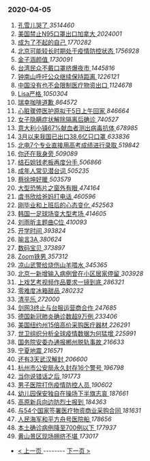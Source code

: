### 2020-04-05 
1. [ 孔雪儿哭了 ](https://s.weibo.com/weibo?q=%23%E5%AD%94%E9%9B%AA%E5%84%BF%E5%93%AD%E4%BA%86%23&Refer=top) *3514460*
1. [ 美国禁止N95口罩出口加拿大 ](https://s.weibo.com/weibo?q=%23%E7%BE%8E%E5%9B%BD%E7%A6%81%E6%AD%A2N95%E5%8F%A3%E7%BD%A9%E5%87%BA%E5%8F%A3%E5%8A%A0%E6%8B%BF%E5%A4%A7%23&Refer=top) *2024001*
1. [ 成为了不起的自己 ](https://s.weibo.com/weibo?q=%23%E6%88%90%E4%B8%BA%E4%BA%86%E4%B8%8D%E8%B5%B7%E7%9A%84%E8%87%AA%E5%B7%B1%23&topic_ad=1&Refer=top) *1770282*
1. [ 北京可能较长时期处于疫情防控状态 ](https://s.weibo.com/weibo?q=%E5%8C%97%E4%BA%AC%E5%8F%AF%E8%83%BD%E8%BE%83%E9%95%BF%E6%97%B6%E6%9C%9F%E5%A4%84%E4%BA%8E%E7%96%AB%E6%83%85%E9%98%B2%E6%8E%A7%E7%8A%B6%E6%80%81&Refer=top) *1756928*
1. [ 金子涵颜值 ](https://s.weibo.com/weibo?q=%23%E9%87%91%E5%AD%90%E6%B6%B5%E9%A2%9C%E5%80%BC%23&Refer=top) *1730091*
1. [ 台湾民众不戴口罩挤爆夜市 ](https://s.weibo.com/weibo?q=%23%E5%8F%B0%E6%B9%BE%E6%B0%91%E4%BC%97%E4%B8%8D%E6%88%B4%E5%8F%A3%E7%BD%A9%E6%8C%A4%E7%88%86%E5%A4%9C%E5%B8%82%23&Refer=top) *1445816*
1. [ 钟南山呼吁公众继续保持距离 ](https://s.weibo.com/weibo?q=%23%E9%92%9F%E5%8D%97%E5%B1%B1%E5%91%BC%E5%90%81%E5%85%AC%E4%BC%97%E7%BB%A7%E7%BB%AD%E4%BF%9D%E6%8C%81%E8%B7%9D%E7%A6%BB%23&Refer=top) *1226121*
1. [ 中国没有也不会限制医疗物资出口 ](https://s.weibo.com/weibo?q=%23%E4%B8%AD%E5%9B%BD%E6%B2%A1%E6%9C%89%E4%B9%9F%E4%B8%8D%E4%BC%9A%E9%99%90%E5%88%B6%E5%8C%BB%E7%96%97%E7%89%A9%E8%B5%84%E5%87%BA%E5%8F%A3%23&Refer=top) *1124678*
1. [ Lisa严格 ](https://s.weibo.com/weibo?q=%23Lisa%E4%B8%A5%E6%A0%BC%23&Refer=top) *1050304*
1. [ 瑞幸咖啡道歉 ](https://s.weibo.com/weibo?q=%23%E7%91%9E%E5%B9%B8%E5%92%96%E5%95%A1%E9%81%93%E6%AD%89%23&Refer=top) *864572*
1. [ 心脏骤停医护原拟于5日上午回家 ](https://s.weibo.com/weibo?q=%23%E5%BF%83%E8%84%8F%E9%AA%A4%E5%81%9C%E5%8C%BB%E6%8A%A4%E5%8E%9F%E6%8B%9F%E4%BA%8E5%E6%97%A5%E4%B8%8A%E5%8D%88%E5%9B%9E%E5%AE%B6%23&Refer=top) *846664*
1. [ 女子隐瞒症状解除隔离后确诊 ](https://s.weibo.com/weibo?q=%23%E5%A5%B3%E5%AD%90%E9%9A%90%E7%9E%92%E7%97%87%E7%8A%B6%E8%A7%A3%E9%99%A4%E9%9A%94%E7%A6%BB%E5%90%8E%E7%A1%AE%E8%AF%8A%23&Refer=top) *740527*
1. [ 意大利小镇67%献血者测出病毒抗体 ](https://s.weibo.com/weibo?q=%23%E6%84%8F%E5%A4%A7%E5%88%A9%E5%B0%8F%E9%95%8767%25%E7%8C%AE%E8%A1%80%E8%80%85%E6%B5%8B%E5%87%BA%E7%97%85%E6%AF%92%E6%8A%97%E4%BD%93%23&Refer=top) *678985*
1. [ 3月以来我国已出口38.6亿只口罩 ](https://s.weibo.com/weibo?q=%233%E6%9C%88%E4%BB%A5%E6%9D%A5%E6%88%91%E5%9B%BD%E5%B7%B2%E5%87%BA%E5%8F%A338.6%E4%BA%BF%E5%8F%AA%E5%8F%A3%E7%BD%A9%23&Refer=top) *633836*
1. [ 北电7个专业直接用高考成绩进行录取 ](https://s.weibo.com/weibo?q=%23%E5%8C%97%E7%94%B57%E4%B8%AA%E4%B8%93%E4%B8%9A%E7%9B%B4%E6%8E%A5%E7%94%A8%E9%AB%98%E8%80%83%E6%88%90%E7%BB%A9%E8%BF%9B%E8%A1%8C%E5%BD%95%E5%8F%96%23&Refer=top) *519842*
1. [ 你还在我身旁 ](https://s.weibo.com/weibo?q=%23%E4%BD%A0%E8%BF%98%E5%9C%A8%E6%88%91%E8%BA%AB%E6%97%81%23&Refer=top) *509089*
1. [ 结石姐钱老板再度分手 ](https://s.weibo.com/weibo?q=%23%E7%BB%93%E7%9F%B3%E5%A7%90%E9%92%B1%E8%80%81%E6%9D%BF%E5%86%8D%E5%BA%A6%E5%88%86%E6%89%8B%23&Refer=top) *506866*
1. [ 成年人常见潜台词 ](https://s.weibo.com/weibo?q=%23%E6%88%90%E5%B9%B4%E4%BA%BA%E5%B8%B8%E8%A7%81%E6%BD%9C%E5%8F%B0%E8%AF%8D%23&Refer=top) *505235*
1. [ 蔡徐坤好暖 ](https://s.weibo.com/weibo?q=%23%E8%94%A1%E5%BE%90%E5%9D%A4%E5%A5%BD%E6%9A%96%23&Refer=top) *503579*
1. [ 大型恐怖片之窗外有眼 ](https://s.weibo.com/weibo?q=%23%E5%A4%A7%E5%9E%8B%E6%81%90%E6%80%96%E7%89%87%E4%B9%8B%E7%AA%97%E5%A4%96%E6%9C%89%E7%9C%BC%23&Refer=top) *474164*
1. [ 虞书欣给爸妈打电话 ](https://s.weibo.com/weibo?q=%23%E8%99%9E%E4%B9%A6%E6%AC%A3%E7%BB%99%E7%88%B8%E5%A6%88%E6%89%93%E7%94%B5%E8%AF%9D%23&Refer=top) *460596*
1. [ 刚毕业和上班后的心态变化 ](https://s.weibo.com/weibo?q=%23%E5%88%9A%E6%AF%95%E4%B8%9A%E5%92%8C%E4%B8%8A%E7%8F%AD%E5%90%8E%E7%9A%84%E5%BF%83%E6%80%81%E5%8F%98%E5%8C%96%23&Refer=top) *452563*
1. [ 韩国一足球场变大型考场 ](https://s.weibo.com/weibo?q=%E9%9F%A9%E5%9B%BD%E4%B8%80%E8%B6%B3%E7%90%83%E5%9C%BA%E5%8F%98%E5%A4%A7%E5%9E%8B%E8%80%83%E5%9C%BA&Refer=top) *414605*
1. [ 刘雨昕主题曲C位 ](https://s.weibo.com/weibo?q=%E5%88%98%E9%9B%A8%E6%98%95%E4%B8%BB%E9%A2%98%E6%9B%B2C%E4%BD%8D&Refer=top) *410093*
1. [ 开学时间 ](https://s.weibo.com/weibo?q=%23%E5%BC%80%E5%AD%A6%E6%97%B6%E9%97%B4%23&Refer=top) *393824*
1. [ 喻言3A ](https://s.weibo.com/weibo?q=%23%E5%96%BB%E8%A8%803A%23&Refer=top) *380624*
1. [ 数码宝贝 ](https://s.weibo.com/weibo?q=%E6%95%B0%E7%A0%81%E5%AE%9D%E8%B4%9D&Refer=top) *373897*
1. [ Zoom铁男 ](https://s.weibo.com/weibo?q=Zoom%E9%93%81%E7%94%B7&Refer=top) *357312*
1. [ 凉山武警给烧伤山羊喂水 ](https://s.weibo.com/weibo?q=%E5%87%89%E5%B1%B1%E6%AD%A6%E8%AD%A6%E7%BB%99%E7%83%A7%E4%BC%A4%E5%B1%B1%E7%BE%8A%E5%96%82%E6%B0%B4&Refer=top) *345365*
1. [ 北京一新增输入病例曾在小区居家停留 ](https://s.weibo.com/weibo?q=%23%E5%8C%97%E4%BA%AC%E4%B8%80%E6%96%B0%E5%A2%9E%E8%BE%93%E5%85%A5%E7%97%85%E4%BE%8B%E6%9B%BE%E5%9C%A8%E5%B0%8F%E5%8C%BA%E5%B1%85%E5%AE%B6%E5%81%9C%E7%95%99%23&Refer=top) *303928*
1. [ 上戏艺考视频作品要求一镜到底 ](https://s.weibo.com/weibo?q=%23%E4%B8%8A%E6%88%8F%E8%89%BA%E8%80%83%E8%A7%86%E9%A2%91%E4%BD%9C%E5%93%81%E8%A6%81%E6%B1%82%E4%B8%80%E9%95%9C%E5%88%B0%E5%BA%95%23&Refer=top) *286321*
1. [ 零难度冰箱甜品 ](https://s.weibo.com/weibo?q=%23%E9%9B%B6%E9%9A%BE%E5%BA%A6%E5%86%B0%E7%AE%B1%E7%94%9C%E5%93%81%23&Refer=top) *280232*
1. [ 清平乐 ](https://s.weibo.com/weibo?q=%23%E6%B8%85%E5%B9%B3%E4%B9%90%23&Refer=top) *272000*
1. [ 剑网3终止与台服运营商合作 ](https://s.weibo.com/weibo?q=%23%E5%89%91%E7%BD%913%E7%BB%88%E6%AD%A2%E4%B8%8E%E5%8F%B0%E6%9C%8D%E8%BF%90%E8%90%A5%E5%95%86%E5%90%88%E4%BD%9C%23&Refer=top) *247685*
1. [ 德国新冠肺炎确诊数超9万例 ](https://s.weibo.com/weibo?q=%23%E5%BE%B7%E5%9B%BD%E6%96%B0%E5%86%A0%E8%82%BA%E7%82%8E%E7%A1%AE%E8%AF%8A%E6%95%B0%E8%B6%859%E4%B8%87%E4%BE%8B%23&Refer=top) *233406*
1. [ 美国纽约州15倍高价采购医疗器材 ](https://s.weibo.com/weibo?q=%23%E7%BE%8E%E5%9B%BD%E7%BA%BD%E7%BA%A6%E5%B7%9E15%E5%80%8D%E9%AB%98%E4%BB%B7%E9%87%87%E8%B4%AD%E5%8C%BB%E7%96%97%E5%99%A8%E6%9D%90%23&Refer=top) *226291*
1. [ 世卫组织分析全球疫情数据为何猛增 ](https://s.weibo.com/weibo?q=%E4%B8%96%E5%8D%AB%E7%BB%84%E7%BB%87%E5%88%86%E6%9E%90%E5%85%A8%E7%90%83%E7%96%AB%E6%83%85%E6%95%B0%E6%8D%AE%E4%B8%BA%E4%BD%95%E7%8C%9B%E5%A2%9E&Refer=top) *225991*
1. [ 国务院安委办通报郴州脱轨事故 ](https://s.weibo.com/weibo?q=%E5%9B%BD%E5%8A%A1%E9%99%A2%E5%AE%89%E5%A7%94%E5%8A%9E%E9%80%9A%E6%8A%A5%E9%83%B4%E5%B7%9E%E8%84%B1%E8%BD%A8%E4%BA%8B%E6%95%85&Refer=top) *216633*
1. [ 宁夏地震 ](https://s.weibo.com/weibo?q=%E5%AE%81%E5%A4%8F%E5%9C%B0%E9%9C%87&Refer=top) *216571*
1. [ 还有3天武汉解封 ](https://s.weibo.com/weibo?q=%23%E8%BF%98%E6%9C%893%E5%A4%A9%E6%AD%A6%E6%B1%89%E8%A7%A3%E5%B0%81%23&Refer=top) *206600*
1. [ 杭州市公安局永久封存16个警号 ](https://s.weibo.com/weibo?q=%E6%9D%AD%E5%B7%9E%E5%B8%82%E5%85%AC%E5%AE%89%E5%B1%80%E6%B0%B8%E4%B9%85%E5%B0%81%E5%AD%9816%E4%B8%AA%E8%AD%A6%E5%8F%B7&Refer=top) *196798*
1. [ 当你说错话之后 ](https://s.weibo.com/weibo?q=%23%E5%BD%93%E4%BD%A0%E8%AF%B4%E9%94%99%E8%AF%9D%E4%B9%8B%E5%90%8E%23&Refer=top) *191773*
1. [ 男子医院打伤疫情防控人员 ](https://s.weibo.com/weibo?q=%E7%94%B7%E5%AD%90%E5%8C%BB%E9%99%A2%E6%89%93%E4%BC%A4%E7%96%AB%E6%83%85%E9%98%B2%E6%8E%A7%E4%BA%BA%E5%91%98&Refer=top) *190602*
1. [ 幼儿园保安独自在操场下半旗志哀 ](https://s.weibo.com/weibo?q=%E5%B9%BC%E5%84%BF%E5%9B%AD%E4%BF%9D%E5%AE%89%E7%8B%AC%E8%87%AA%E5%9C%A8%E6%93%8D%E5%9C%BA%E4%B8%8B%E5%8D%8A%E6%97%97%E5%BF%97%E5%93%80&Refer=top) *187661*
1. [ 高原新兵向边防烈士报到 ](https://s.weibo.com/weibo?q=%E9%AB%98%E5%8E%9F%E6%96%B0%E5%85%B5%E5%90%91%E8%BE%B9%E9%98%B2%E7%83%88%E5%A3%AB%E6%8A%A5%E5%88%B0&Refer=top) *184363*
1. [ 与54个国家签署医疗物资商业采购合同 ](https://s.weibo.com/weibo?q=%E4%B8%8E54%E4%B8%AA%E5%9B%BD%E5%AE%B6%E7%AD%BE%E7%BD%B2%E5%8C%BB%E7%96%97%E7%89%A9%E8%B5%84%E5%95%86%E4%B8%9A%E9%87%87%E8%B4%AD%E5%90%88%E5%90%8C&Refer=top) *181631*
1. [ 人民海军和平方舟号医院船 ](https://s.weibo.com/weibo?q=%23%E4%BA%BA%E6%B0%91%E6%B5%B7%E5%86%9B%E5%92%8C%E5%B9%B3%E6%96%B9%E8%88%9F%E5%8F%B7%E5%8C%BB%E9%99%A2%E8%88%B9%23&Refer=top) *178656*
1. [ 本土确诊病例降至700例以下 ](https://s.weibo.com/weibo?q=%E6%9C%AC%E5%9C%9F%E7%A1%AE%E8%AF%8A%E7%97%85%E4%BE%8B%E9%99%8D%E8%87%B3700%E4%BE%8B%E4%BB%A5%E4%B8%8B&Refer=top) *177937*
1. [ 黄山景区现场拥挤不堪 ](https://s.weibo.com/weibo?q=%23%E9%BB%84%E5%B1%B1%E6%99%AF%E5%8C%BA%E7%8E%B0%E5%9C%BA%E6%8B%A5%E6%8C%A4%E4%B8%8D%E5%A0%AA%23&Refer=top) *173017* 

- [ < 上一页 ](https://github.com/able8/weibo-hot-record/blob/master/2020-04-04.md) -------- [ 下一页 > ](https://github.com/able8/weibo-hot-record/blob/master/2020-04-06.md)